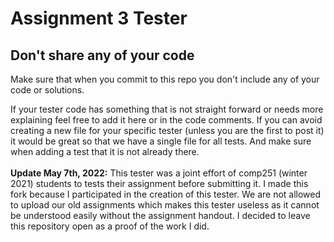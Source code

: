 # Assignment 3  Tester
## Don't share any of your code
Make sure that when you commit to this repo you don't include any of your code or solutions.

If your tester code has something that is not straight forward or needs more explaining feel free to add it here or in the code comments.
If you can avoid creating a new file for your specific tester (unless you are the first to post it) it would be great so that we have a single file for all tests. And make sure when adding a test that it is not already there.
<br/>
<br/>
**Update May 7th, 2022:** This tester was a joint effort of comp251 (winter 2021) students to tests their assignment before submitting it. I made this fork because I participated in the creation of this tester. We are not allowed to upload our old assignments which makes this tester useless as it cannot be understood easily without the assignment handout. I decided to leave this repository open as a proof of the work I did.
